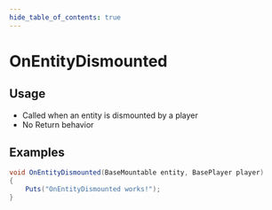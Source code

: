 ```yaml
---
hide_table_of_contents: true
---
```


# OnEntityDismounted

## Usage

* Called when an entity is dismounted by a player
* No Return behavior

## Examples

```csharp title=""
void OnEntityDismounted(BaseMountable entity, BasePlayer player)
{
    Puts("OnEntityDismounted works!");
}
```
